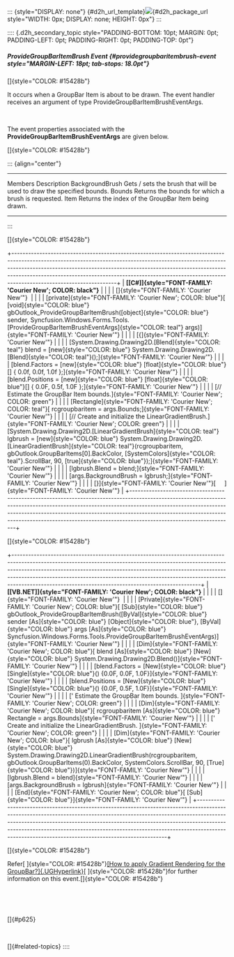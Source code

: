 ::: {style="DISPLAY: none"}
[](ms-xhelp:///?Id=d2h_url_template){#d2h_url_template}![](!package_url!){#d2h_package_url style="WIDTH: 0px; DISPLAY: none; HEIGHT: 0px"}
:::

:::: {.d2h_secondary_topic style="PADDING-BOTTOM: 10pt; MARGIN: 0pt; PADDING-LEFT: 0pt; PADDING-RIGHT: 0pt; PADDING-TOP: 0pt"}
##### ProvideGroupBarItemBrush Event {#providegroupbaritembrush-event style="MARGIN-LEFT: 18pt; tab-stops: 18.0pt"}

[]{style="COLOR: #15428b"} 

It occurs when a GroupBar Item is about to be drawn. The event handler receives an argument of type ProvideGroupBarItemBrushEventArgs.

 

The event properties associated with the **ProvideGroupBarItemBrushEventArgs** are given below.

[]{style="COLOR: #15428b"} 

::: {align="center"}
  ----------------- -----------------------------------------------------------------------
  Members           Description
  BackgroundBrush   Gets / sets the brush that will be used to draw the specified bounds.
  Bounds            Returns the bounds for which a brush is requested.
  Item              Returns the index of the GroupBar Item being drawn.
  ----------------- -----------------------------------------------------------------------
:::

[]{style="COLOR: #15428b"} 

+-------------------------------------------------------------------------------------------------------------------------------------------------------------------------------------------------------------------------------------------------------------------------------------------------------------------------------------------------------------+
| **[\[C#\]]{style="FONT-FAMILY: 'Courier New'; COLOR: black"}**                                                                                                                                                                                                                                                                                              |
|                                                                                                                                                                                                                                                                                                                                                             |
| []{style="FONT-FAMILY: 'Courier New'"}                                                                                                                                                                                                                                                                                                                      |
|                                                                                                                                                                                                                                                                                                                                                             |
| [private]{style="FONT-FAMILY: 'Courier New'; COLOR: blue"}[ [void]{style="COLOR: blue"} gbOutlook_ProvideGroupBarItemBrush([object]{style="COLOR: blue"} sender, Syncfusion.Windows.Forms.Tools.[ProvideGroupBarItemBrushEventArgs]{style="COLOR: teal"} args)]{style="FONT-FAMILY: 'Courier New'"}                                                         |
|                                                                                                                                                                                                                                                                                                                                                             |
| [{]{style="FONT-FAMILY: 'Courier New'"}                                                                                                                                                                                                                                                                                                                     |
|                                                                                                                                                                                                                                                                                                                                                             |
| [System.Drawing.Drawing2D.[Blend]{style="COLOR: teal"} blend = [new]{style="COLOR: blue"} System.Drawing.Drawing2D.[Blend]{style="COLOR: teal"}();]{style="FONT-FAMILY: 'Courier New'"}                                                                                                                                                                     |
|                                                                                                                                                                                                                                                                                                                                                             |
| [blend.Factors = [new]{style="COLOR: blue"} [float]{style="COLOR: blue"}\[\] { 0.0f, 0.0f, 1.0f };]{style="FONT-FAMILY: 'Courier New'"}                                                                                                                                                                                                                     |
|                                                                                                                                                                                                                                                                                                                                                             |
| [blend.Positions = [new]{style="COLOR: blue"} [float]{style="COLOR: blue"}\[\] { 0.0F, 0.5f, 1.0F };]{style="FONT-FAMILY: 'Courier New'"}                                                                                                                                                                                                                   |
|                                                                                                                                                                                                                                                                                                                                                             |
| [// Estimate the GroupBar Item bounds.]{style="FONT-FAMILY: 'Courier New'; COLOR: green"}                                                                                                                                                                                                                                                                   |
|                                                                                                                                                                                                                                                                                                                                                             |
| [Rectangle]{style="FONT-FAMILY: 'Courier New'; COLOR: teal"}[ rcgroupbaritem = args.Bounds;]{style="FONT-FAMILY: 'Courier New'"}                                                                                                                                                                                                                            |
|                                                                                                                                                                                                                                                                                                                                                             |
| [// Create and initialize the LinearGradientBrush.]{style="FONT-FAMILY: 'Courier New'; COLOR: green"}                                                                                                                                                                                                                                                       |
|                                                                                                                                                                                                                                                                                                                                                             |
| [System.Drawing.Drawing2D.[LinearGradientBrush]{style="COLOR: teal"} lgbrush = [new]{style="COLOR: blue"} System.Drawing.Drawing2D.[LinearGradientBrush]{style="COLOR: teal"}(rcgroupbaritem, gbOutlook.GroupBarItems\[0\].BackColor, [SystemColors]{style="COLOR: teal"}.ScrollBar, 90, [true]{style="COLOR: blue"});]{style="FONT-FAMILY: 'Courier New'"} |
|                                                                                                                                                                                                                                                                                                                                                             |
| [lgbrush.Blend = blend;]{style="FONT-FAMILY: 'Courier New'"}                                                                                                                                                                                                                                                                                                |
|                                                                                                                                                                                                                                                                                                                                                             |
| [args.BackgroundBrush = lgbrush;]{style="FONT-FAMILY: 'Courier New'"}                                                                                                                                                                                                                                                                                       |
|                                                                                                                                                                                                                                                                                                                                                             |
| [}]{style="FONT-FAMILY: 'Courier New'"}[     ]{style="FONT-FAMILY: 'Courier New'"}                                                                                                                                                                                                                                                                          |
+-------------------------------------------------------------------------------------------------------------------------------------------------------------------------------------------------------------------------------------------------------------------------------------------------------------------------------------------------------------+

[]{style="COLOR: #15428b"} 

+-------------------------------------------------------------------------------------------------------------------------------------------------------------------------------------------------------------------------------------------------------------------------------------------------------------------------------------------------------------------------------------------+
| **[\[VB.NET\]]{style="FONT-FAMILY: 'Courier New'; COLOR: black"}**                                                                                                                                                                                                                                                                                                                        |
|                                                                                                                                                                                                                                                                                                                                                                                           |
| []{style="FONT-FAMILY: 'Courier New'"}                                                                                                                                                                                                                                                                                                                                                    |
|                                                                                                                                                                                                                                                                                                                                                                                           |
| [Private]{style="FONT-FAMILY: 'Courier New'; COLOR: blue"}[ [Sub]{style="COLOR: blue"} gbOutlook_ProvideGroupBarItemBrush([ByVal]{style="COLOR: blue"} sender [As]{style="COLOR: blue"} [Object]{style="COLOR: blue"}, [ByVal]{style="COLOR: blue"} args [As]{style="COLOR: blue"} Syncfusion.Windows.Forms.Tools.ProvideGroupBarItemBrushEventArgs)]{style="FONT-FAMILY: 'Courier New'"} |
|                                                                                                                                                                                                                                                                                                                                                                                           |
| [Dim]{style="FONT-FAMILY: 'Courier New'; COLOR: blue"}[ blend [As]{style="COLOR: blue"} [New]{style="COLOR: blue"} System.Drawing.Drawing2D.Blend()]{style="FONT-FAMILY: 'Courier New'"}                                                                                                                                                                                                  |
|                                                                                                                                                                                                                                                                                                                                                                                           |
| [blend.Factors = [New]{style="COLOR: blue"} [Single]{style="COLOR: blue"}() {0.0F, 0.0F, 1.0F}]{style="FONT-FAMILY: 'Courier New'"}                                                                                                                                                                                                                                                       |
|                                                                                                                                                                                                                                                                                                                                                                                           |
| [blend.Positions = [New]{style="COLOR: blue"} [Single]{style="COLOR: blue"}() {0.0F, 0.5F, 1.0F}]{style="FONT-FAMILY: 'Courier New'"}                                                                                                                                                                                                                                                     |
|                                                                                                                                                                                                                                                                                                                                                                                           |
| [\' Estimate the GroupBar Item bounds. ]{style="FONT-FAMILY: 'Courier New'; COLOR: green"}                                                                                                                                                                                                                                                                                                |
|                                                                                                                                                                                                                                                                                                                                                                                           |
| [Dim]{style="FONT-FAMILY: 'Courier New'; COLOR: blue"}[ rcgroupbaritem [As]{style="COLOR: blue"} Rectangle = args.Bounds]{style="FONT-FAMILY: 'Courier New'"}                                                                                                                                                                                                                             |
|                                                                                                                                                                                                                                                                                                                                                                                           |
| [\' Create and initialize the LinearGradientBrush. ]{style="FONT-FAMILY: 'Courier New'; COLOR: green"}                                                                                                                                                                                                                                                                                    |
|                                                                                                                                                                                                                                                                                                                                                                                           |
| [Dim]{style="FONT-FAMILY: 'Courier New'; COLOR: blue"}[ lgbrush [As]{style="COLOR: blue"} [New]{style="COLOR: blue"} System.Drawing.Drawing2D.LinearGradientBrush(rcgroupbaritem, gbOutlook.GroupBarItems(0).BackColor, SystemColors.ScrollBar, 90, [True]{style="COLOR: blue"})]{style="FONT-FAMILY: 'Courier New'"}                                                                     |
|                                                                                                                                                                                                                                                                                                                                                                                           |
| [lgbrush.Blend = blend]{style="FONT-FAMILY: 'Courier New'"}                                                                                                                                                                                                                                                                                                                               |
|                                                                                                                                                                                                                                                                                                                                                                                           |
| [args.BackgroundBrush = lgbrush]{style="FONT-FAMILY: 'Courier New'"}                                                                                                                                                                                                                                                                                                                      |
|                                                                                                                                                                                                                                                                                                                                                                                           |
| [End]{style="FONT-FAMILY: 'Courier New'; COLOR: blue"}[ [Sub]{style="COLOR: blue"}]{style="FONT-FAMILY: 'Courier New'"}                                                                                                                                                                                                                                                                   |
+-------------------------------------------------------------------------------------------------------------------------------------------------------------------------------------------------------------------------------------------------------------------------------------------------------------------------------------------------------------------------------------------+

[]{style="COLOR: #15428b"} 

Refer[ ]{style="COLOR: #15428b"}[[How to apply Gradient Rendering for the GroupBar?]{.UGHyperlink}](../../../../../../../../Documents%20and%20Settings/sylviap/Desktop/Tools%20-%20Part%202.docx#_How_to_apply)[ ]{style="COLOR: #15428b"}for further information on this event.[]{style="COLOR: #15428b"}

 

 

[]{#p625} 

 

[]{#related-topics}
::::
